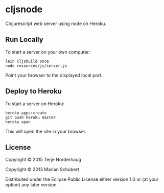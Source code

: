 # cljsnode

Clojurescript web server using node on Heroku.

## Run Locally

To start a server on your own computer:

    lein cljsbuild once
    node resources/js/server.js

Point your browser to the displayed local port..

## Deploy to Heroku

To start a server on Heroku:

    heroku apps:create
    git push heroku master
    heroku open

This will open the site in your browser.

## License

Copyright © 2015 Terje Norderhaug

Copyright © 2013 Marian Schubert

Distributed under the Eclipse Public License either version 1.0 or (at
your option) any later version.
